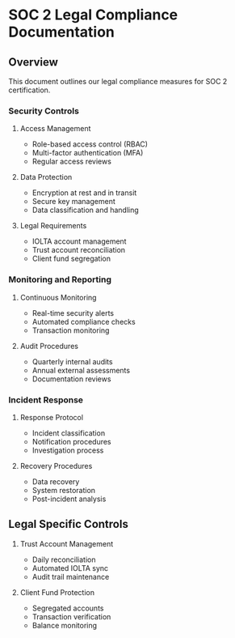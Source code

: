 # SOC 2 Legal Compliance Documentation

## Overview
This document outlines our legal compliance measures for SOC 2 certification.

### Security Controls
1. Access Management
   - Role-based access control (RBAC)
   - Multi-factor authentication (MFA)
   - Regular access reviews

2. Data Protection
   - Encryption at rest and in transit
   - Secure key management
   - Data classification and handling

3. Legal Requirements
   - IOLTA account management
   - Trust account reconciliation
   - Client fund segregation

### Monitoring and Reporting
1. Continuous Monitoring
   - Real-time security alerts
   - Automated compliance checks
   - Transaction monitoring

2. Audit Procedures
   - Quarterly internal audits
   - Annual external assessments
   - Documentation reviews

### Incident Response
1. Response Protocol
   - Incident classification
   - Notification procedures
   - Investigation process

2. Recovery Procedures
   - Data recovery
   - System restoration
   - Post-incident analysis

## Legal Specific Controls
1. Trust Account Management
   - Daily reconciliation
   - Automated IOLTA sync
   - Audit trail maintenance

2. Client Fund Protection
   - Segregated accounts
   - Transaction verification
   - Balance monitoring